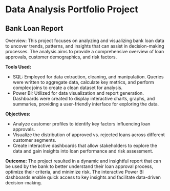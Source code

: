# Data Analysis Portfolio Project

## Bank Loan Report

Overview: This project focuses on analyzing and visualizing bank loan data to uncover trends, patterns, and insights that can assist in decision-making processes. The analysis aims to provide a comprehensive overview of loan approvals, customer demographics, and risk factors. 

**Tools Used:**

 * SQL: Employed for data extraction, cleaning, and manipulation. Queries were written to aggregate data, calculate key metrics, and perform complex joins to create a clean dataset for analysis.
 * Power BI: Utilized for data visualization and report generation. Dashboards were created to display interactive charts, graphs, and summaries, providing a user-friendly interface for exploring the data.

**Objectives:**

* Analyze customer profiles to identify key factors influencing loan approvals.
* Visualize the distribution of approved vs. rejected loans across different customer segments.
* Create interactive dashboards that allow stakeholders to explore the data and gain insights into loan performance and risk assessment.

**Outcome:** The project resulted in a dynamic and insightful report that can be used by the bank to better understand their loan approval process, optimize their criteria, and minimize risk. The interactive Power BI dashboards enable quick access to key insights and facilitate data-driven decision-making.
